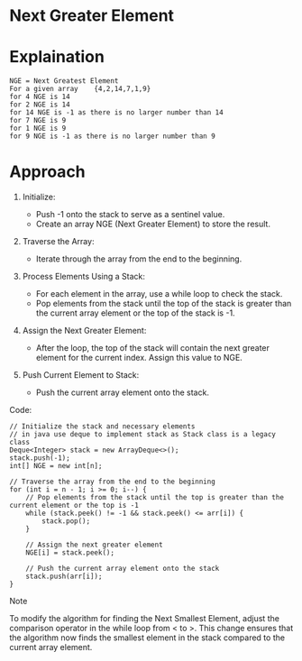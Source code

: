 # Next Greater Element

# Explaination

    NGE = Next Greatest Element
    For a given array    {4,2,14,7,1,9}
    for 4 NGE is 14
    for 2 NGE is 14
    for 14 NGE is -1 as there is no larger number than 14
    for 7 NGE is 9
    for 1 NGE is 9
    for 9 NGE is -1 as there is no larger number than 9

# Approach

1. Initialize:

   - Push -1 onto the stack to serve as a sentinel value.
   - Create an array NGE (Next Greater Element) to store the result.

2. Traverse the Array:

   - Iterate through the array from the end to the beginning.

3. Process Elements Using a Stack:

   - For each element in the array, use a while loop to check the stack.
   - Pop elements from the stack until the top of the stack is greater than the current array element or the top of the stack is -1.

4. Assign the Next Greater Element:

   - After the loop, the top of the stack will contain the next greater element for the current index. Assign this value to NGE.

5. Push Current Element to Stack:
   - Push the current array element onto the stack.

Code:

    // Initialize the stack and necessary elements
    // in java use deque to implement stack as Stack class is a legacy class
    Deque<Integer> stack = new ArrayDeque<>();
    stack.push(-1);
    int[] NGE = new int[n];

    // Traverse the array from the end to the beginning
    for (int i = n - 1; i >= 0; i--) {
        // Pop elements from the stack until the top is greater than the current element or the top is -1
        while (stack.peek() != -1 && stack.peek() <= arr[i]) {
            stack.pop();
        }

        // Assign the next greater element
        NGE[i] = stack.peek();

        // Push the current array element onto the stack
        stack.push(arr[i]);
    }

> [!Note]
> To modify the algorithm for finding the Next Smallest Element, adjust the comparison operator in the while loop from < to >. This change ensures that the algorithm now finds the smallest element in the stack compared to the current array element.
